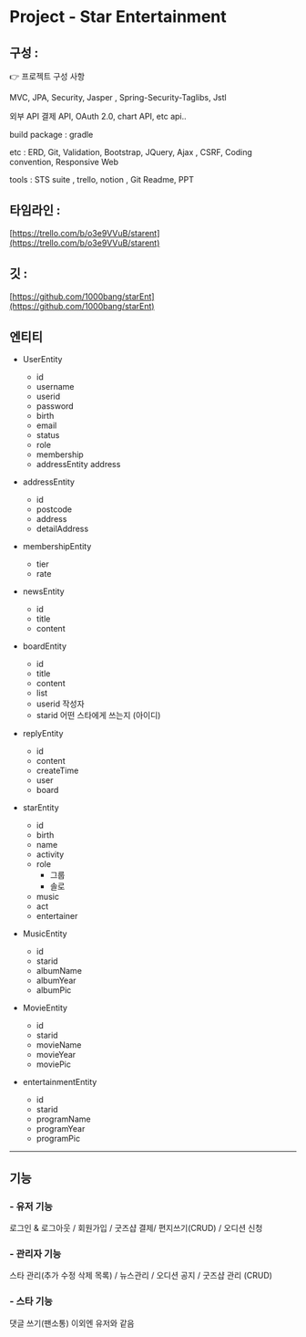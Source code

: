 
# Project - Star Entertainment

## 구성 :

<aside>
👉 프로젝트 구성 사항 

MVC, JPA, Security, Jasper , Spring-Security-Taglibs, Jstl   

외부 API 
결제 API, OAuth 2.0, chart API, etc api..  

build package : gradle 

etc : 
ERD, Git, Validation, Bootstrap, JQuery, Ajax , CSRF,
Coding convention, Responsive Web 

tools : 
STS suite , trello, notion , Git Readme, PPT

</aside>

## 타임라인 :

[https://trello.com/b/o3e9VVuB/starent](https://trello.com/b/o3e9VVuB/starent)

## 깃 :

[https://github.com/1000bang/starEnt](https://github.com/1000bang/starEnt)

##


## 엔티티

- UserEntity
    - id
    - username
    - userid
    - password
    - birth
    - email
    - status
    - role        
    - membership
    - addressEntity address

- addressEntity
    - id
    - postcode
    - address
    - detailAddress

- membershipEntity
    - tier
    - rate
    
- newsEntity
    - id
    - title
    - content 

- boardEntity 
    - id
    - title
    - content 
    - list<reply>
    - userid 작성자
    - starid  어떤 스타에게 쓰는지 (아이디)
    
- replyEntity
    - id
    - content
    - createTime
    - user
    - board

- starEntity
    - id
    - birth
    - name
    - activity
    - role
        - 그룹
        - 솔로
    - music
    - act
    - entertainer

- MusicEntity
    - id
    - starid
    - albumName
    - albumYear
    - albumPic

- MovieEntity
    - id
    - starid
    - movieName
    - movieYear
    - moviePic

- entertainmentEntity
    - id
    - starid
    - programName
    - programYear
    - programPic
    

---


## 기능

### -  유저 기능

로그인 & 로그아웃 / 회원가입  / 굿즈샵 결제/ 편지쓰기(CRUD) / 오디션 신청 

### -  관리자 기능

스타 관리(추가 수정 삭제 목록) / 뉴스관리 / 오디션 공지  / 굿즈샵 관리 (CRUD) 

### -  스타 기능

댓글 쓰기(팬소통) 이외엔 유저와 같음
